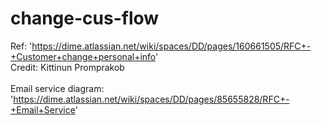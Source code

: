 # change-cus-flow

Ref: 'https://dime.atlassian.net/wiki/spaces/DD/pages/160661505/RFC+-+Customer+change+personal+info' <br>
Credit: Kittinun Promprakob
<br><br>
Email service diagram: 'https://dime.atlassian.net/wiki/spaces/DD/pages/85655828/RFC+-+Email+Service'